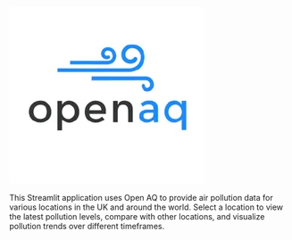 ![Open AQ Logo](https://raw.githubusercontent.com/BenWierszycki/dfx/main/openaq-logo.webp)

This Streamlit application uses Open AQ to provide air pollution data for various locations in the UK and around the world. Select a location to view the latest pollution levels, compare with other locations, and visualize pollution trends over different timeframes.
